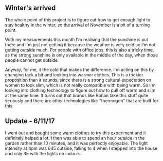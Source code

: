 ## Winter's arrived

The whole point of this project is to figure out how to get enough light to stay healthy in the winter, so the arrival of November 
is a bit of a turning point.

With my measurements this month I'm realising that the sunshine is out there and I'm just not getting it because the weather is 
very cold so I'm not getting outside much. For people with office jobs, this is also a tricky time, as the strong sunshine is only available in the middle
of the day, when those people cannot get outside. 

Anyway, for me, it the cold that makes the difference. I'm acting on this by changing tack a bit and looking into warmer clothes. This is a trickier proposition than it sounds, since there
is a strong cultural expectation on women to look slim, which is not really compatible with being warm. 
So I'm looking into clothing technology to figure out how to pull off warm and slim at the same time. It turns out that brands 
like Rohan take this stuff quite seriously and there are other technologies like "thermogen" that are built for this. 

## Update - 6/11/17

I went out and bought some <a href="http://lockwoods.com/outdoor-clothing/technical-trousers/womens-technical-trousers-shorts/hs-hotsport-outerwear-women-benia-trouser/prod_2358.html">warm clothes</a> to try this experiment and it definitely helped a lot. I then was able to spend an hour outside in the garden rather than 10 minutes, and it was perfectly enjoyable. The light intensity at 4pm was 645 outside, falling to 4 when I stepped into the house and only 35 with the lights on indoors. 
